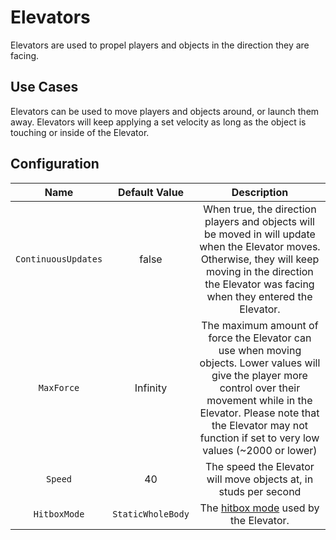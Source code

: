 # Elevators

Elevators are used to propel players and objects in the direction they are facing.

## Use Cases

Elevators can be used to move players and objects around, or launch them away. Elevators will keep applying a set velocity as long as the object is touching or inside of the Elevator.

## Configuration

| Name | Default Value | Description
|:-----:|:-----:|:-----:
| `ContinuousUpdates` | false | When true, the direction players and objects will be moved in will update when the Elevator moves. Otherwise, they will keep moving in the direction the Elevator was facing when they entered the Elevator.
| `MaxForce` | Infinity | The maximum amount of force the Elevator can use when moving objects. Lower values will give the player more control over their movement while in the Elevator. Please note that the Elevator may not function if set to very low values (~2000 or lower)
| `Speed` | 40 | The speed the Elevator will move objects at, in studs per second
| `HitboxMode` | `StaticWholeBody` | The [hitbox mode](/docs/misc.md#hitbox-modes) used by the Elevator.
